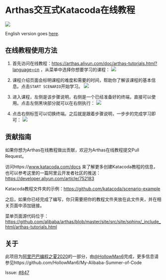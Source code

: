 # Arthas交互式Katacoda在线教程

[![](http://shields.katacoda.com/katacoda/arthas/count.svg)](https://www.katacoda.com/arthas "Get your profile on Katacoda.com")

English version goes [here](README.md).

## 在线教程使用方法

1. 首先访问在线教程：https://arthas.aliyun.com/doc/arthas-tutorials.html?language=cn ，从菜单中选择你想要学习的课程：
![](https://images.gitee.com/uploads/images/2020/0814/211330_e71ef0ca_7637131.png)

2. 课程介绍页面会标明课程的难度和需要的时间，帮助你了解该课程的基本信息。点击`START SCENARIO`开始学习。
![](https://images.gitee.com/uploads/images/2020/0814/212507_4a02d8aa_7637131.png)

3. 进入课程，左侧是该步骤说明，右侧是一个已经准备好的终端，直接可以使用。点击左侧黑块部分就可以在右侧执行：
![](https://images.gitee.com/uploads/images/2020/0814/213005_62d85818_7637131.png)

4. 点击右侧标签可以切换终端。之后就是跟着步骤说明，一步步的完成学习即可：
![](https://images.gitee.com/uploads/images/2020/0814/213458_43bb4e3f_7637131.png)

## 贡献指南

如果你想为Arthas在线教程做出贡献，欢迎为Arthas在线教程提交Pull Request。

访问https://www.katacoda.com/docs 来了解更多创建Katacoda教程的信息，也可以参考这里的一篇阿里云开发者社区的推送：https://developer.aliyun.com/article/752183

Katacoda教程文件夹的示例：https://github.com/katacoda/scenario-example

之后，如果你已经完成了编写，你只需要把你的教程文件夹放在此文件夹，并在相关页面中添加链接。

菜单页面源代码位于：https://github.com/alibaba/arthas/blob/master/site/src/site/sphinx/_include_html/arthas-tutorials.html

## 关于

此项目为[阿里巴巴编程之夏2020](https://developer.aliyun.com/topic/summerofcode2020)的一部分，由[@HollowMan6](https://github.com/HollowMan6)完成，更多信息请参见https://github.com/HollowMan6/My-Alibaba-Summer-of-Code

Issue: [#847](https://github.com/alibaba/arthas/issues/847)
